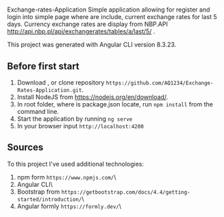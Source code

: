 
#
Exchange-rates-Application
Simple application allowing for register and login into simple page where are include, current exchange rates for last 5 days.
Currency exchange rates are display from NBP.API http://api.nbp.pl/api/exchangerates/tables/a/last/5/ . 

This project was generated with Angular CLI version 8.3.23.

## Before first start

1. Download , or clone repository `https://github.com/AQ1234/Exchange-Rates-Application.git`.
2. Install NodeJS from https://nodejs.org/en/download/.
3. In root folder, where is package.json locate, run `npm install` from the command line.
4. Start the application by running `ng serve`
5. In your browser input `http://localhost:4200`
	
## Sources 

To this project I've used additional technologies: 
1. npm form `https://www.npmjs.com/`\
2. Angular CLI\
3. Bootstrap from `https://getbootstrap.com/docs/4.4/getting-started/introduction/`\
4. Angular formly `https://formly.dev/`\
